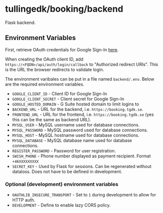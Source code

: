 # tullingedk/booking/backend

Flask backend.

## Environment Variables

First, retrieve OAuth credentials for Google Sign-In [here](https://developers.google.com/identity/sign-in/web/sign-in).

When creating the OAuth client ID, add `https://<FQDN>/api/auth/login/callback` to "Authorized redirect URIs". This is the URL the browser redirects to validate login.

The environment varibales can be put in a file named `backend/.env`. Below are the required environment variables.

* `GOOGLE_CLIENT_ID` - Client ID for Google Sign-In
* `GOOGLE_CLIENT_SECRET` - Client secret for Google Sign-In
* `GOOGLE_HOSTED_DOMAIN` - G Suite hosted domain to limit logins to
* `BACKEND_URL` - URL for the backend, i.e. `https://booking.tgdk.se`.
* `FRONTEND_URL` - URL for the frontend, i.e. `https://booking.tgdk.se` (yes this can be the same as backend URL).
* `MYSQL_USER` - MySQL username used for database connections.
* `MYSQL_PASSWORD` - MySQL password used for database connections.
* `MYSQL_HOST` - MySQL hostname used for database connections.
* `MYSQL_DATABASE` - MySQL database name used for database connections.
* `REGISTER_PASSWORD` - Password for user registration.
* `SWISH_PHONE` - Phone number displayed as payment recipient. Format `+46XXXXXXXXX`
* `SECRET_KEY` - Used by Flask for sessions. Can be regenerated without dataloss. Does not have to be defined in development.

### Optional (development) environment variables

* `OAUTHLIB_INSECURE_TRANSPORT` - Set to `1` during development to allow for HTTP auth.
* `DEVELOPMENT` - Define to enable lazy CORS policy.
